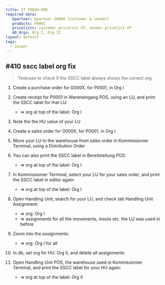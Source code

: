 ```yaml
---
title: IT FRESH-698
required data:
   bpartner: bpartner G000X (customer & vendor)
   products: P0001
   pricelists: customer pricelist CP, vendor pricelist VP 
   AD_Orgs: Org I, Org II   
layout: default
tags:
  - Jasper
---
```

## #410 sscc label org fix

> Testcase to check if the SSCC label always shows the correct org.

1. Create a purchase order for G000X, for P0001, in Org I

1. Create receipt for P0001 in Wareneingang POS, using an LU, and print the SSCC label for that LU:
	* => org at top of the label: Org I
	
1. Note the the HU value of your LU

1. Create a sales order for G000X, for P0001, in Org I

1. Move your LU to the warehouse from sales order in Kommissionier Terminal, using a Distribution Order

1. You can also print the SSCC label in Bereitstellung POS:
	* => org at top of the label: Org I
	
1. In Kommissionier Terminal, select your LU for your sales order, and print the SSCC label in editor again:
	* => org at top of the label: Org I
	
1. Open Handling Unit, search for your LU, and check tab Handling Unit Assignment:
	* => org: Org I
	* => assignments for all the movements, inouts etc. the LU was used in before
	
1. Zoom into the assignments:
	* => org: Org I for all
	
1. In db, set org for HU: Org II, and delete all assignments

1. Open Handling Unit POS, the warehouse used in Kommissionier Terminal, and print the SSCC label for your HU again:
	* => org at top of the label: Org II
	
